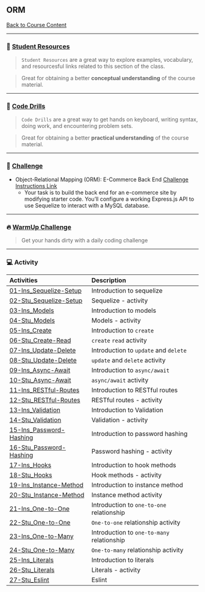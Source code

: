 ## ORM
[Back to Course Content](../../README.md)

-----
### :book: **[Student Resources](student-resources/README.md)**

> `Student Resources` are a great way to explore examples, vocabulary, and resourcesful links related to this section of the class.

> Great for obtaining a better **conceptual understanding** of the course material. 

------
### :dart: **[Code Drills](code-drills/README.md)**

> `Code Drills` are a great way to get hands on keyboard, writing syntax, doing work, and encountering problem sets. 

> Great for obtaining a better **practical understanding** of the course material. 

-----
### :pencil: **[Challenge](challenge/README.md)**

- Object-Relational Mapping (ORM): E-Commerce Back End
[Challenge Instructions Link](homework/README.md)
    * Your task is to build the back end for an e-commerce site by modifying starter code. You’ll configure a working Express.js API to use Sequelize to interact with a MySQL database.

-----

### :fire: **[WarmUp Challenge](warm-up-challenge)**

> Get your hands dirty with a daily coding challenge

-----

### :computer: Activity

|  Activities |  Description |
|:--	|:--
|[01-Ins_Sequelize-Setup](activities/01-Ins_Sequelize-Setup)| Introduction to sequelize |
|[02-Stu_Sequelize-Setup](activities/02-Stu_Sequelize-Setup)| Sequelize - activity |
|[03-Ins_Models](activities/03-Ins_Models)| Introduction to models |
|[04-Stu_Models](activities/04-Stu_Models)| Models - activity |
|[05-Ins_Create](activities/05-Ins_Create)| Introduction to `create` |
|[06-Stu_Create-Read](activities/06-Stu_Create-Read)| `create` `read` activity |
|[07-Ins_Update-Delete](activities/07-Ins_Update-Delete)| Introduction to `update` and `delete` |
|[08-Stu_Update-Delete](activities/08-Stu_Update-Delete)| `update` and `delete` activity |
|[09-Ins_Async-Await](activities/09-Ins_Async-Await)| Introduction to `async/await` |
|[10-Stu_Async-Await](activities/10-Stu_Async-Await)| `async/await` activity |
|[11-Ins_RESTful-Routes](activities/11-Ins_RESTful-Routes)| Introduction to RESTful routes |
|[12-Stu_RESTful-Routes](activities/12-Stu_RESTful-Routes)| RESTful routes - activity |
|[13-Ins_Validation](activities/13-Ins_Validation)| Introduction to Validation |
|[14-Stu_Validation](activities/14-Stu_Validation)| Validation - activity |
|[15-Ins_Password-Hashing](activities/15-Ins_Password-Hashing)| Introduction to password hashing |
|[16-Stu_Password-Hashing](activities/16-Stu_Password-Hashing)| Password hashing - activity |
|[17-Ins_Hooks](activities/17-Ins_Hooks)| Introduction to hook methods |
|[18-Stu_Hooks](activities/18-Stu_Hooks)| Hook methods - activity |
|[19-Ins_Instance-Method](activities/19-Ins_Instance-Method)| Introduction to instance method |
|[20-Stu_Instance-Method](activities/20-Stu_Instance-Method)| Instance method activity |
|[21-Ins_One-to-One](activities/21-Ins_One-to-One)| Introduction to `one-to-one` relationship |
|[22-Stu_One-to-One](activities/22-Stu_One-to-One)| `One-to-one` relationship activity |
|[23-Ins_One-to-Many](activities/23-Ins_One-to-Many)| Introduction to `one-to-many` relationship |
|[24-Stu_One-to-Many](activities/24-Stu_One-to-Many)| `One-to-many` relationship activity |
|[25-Ins_Literals](activities/25-Ins_Literals)| Introduction to literals |
|[26-Stu_Literals](activities/26-Stu_Literals)| Literals - activity |
|[27-Stu_Eslint](activities/27-Stu_Eslint)| Eslint |

